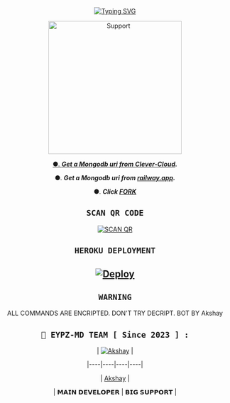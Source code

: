   <div align="center">
<a href="https://git.io/typing-svg"><img src="https://readme-typing-svg.demolab.com?font=Ribeye&size=50&pause=1000&color=F710B1&center=true&width=910&height=100&lines=I'M+EYPZ-MD ;MULTI+DEVICE+WHATSAPP+BOT;CREATED+BY+AKSHAY;PUBLIC+RELESED+DATE;2023.07.08;ALL+COMMANDS+ARE+ENCRPTED." alt="Typing SVG" /></a>
  
<p align="center">  
  <a href="https://chat.whatsapp.com/DwVdbg6MESXHNWJ8ypETsi">
    <img alt=Support height="300" src="https://i.imgur.com/tTlu80P.jpeg">

●. ***Get a Mongodb uri from [Clever-Cloud](https://api.clever-cloud.com/v2/session/login).***

●. ***Get a Mongodb uri from [railway.app](https://railway.app).***

●.  ***Click [FORK](https://github.com/sataniceypz/EYPZ-MD/fork)***


## ```SCAN QR CODE```
[![SCAN QR](https://repl.it/badge/github/quiec/whatsasena)](https://replit.com/@Akshayser123/EYPZ-MD)
   
## ```HEROKU DEPLOYMENT```

[![Deploy](https://www.herokucdn.com/deploy/button.svg)](https://heroku.com/deploy?template=https://github.com/sataniceypz/EYPZ-MD)
---------

## ```WARNING```

ALL COMMANDS ARE ENCRIPTED. DON'T TRY DECRIPT. BOT BY Akshay 


 ## ```🐝 EYPZ-MD TEAM [ Since 2023 ] :```

 

  <div align="center">

  

| [![Akshay](https://github.com/sataniceypz.png?size=200)](https://github.com/sataniceypz) |

|----|----|----|----|

| [Akshay](https://github.com/sataniceypz) | 

|  𝗠𝗔𝗜𝗡 𝗗𝗘𝗩𝗘𝗟𝗢𝗣𝗘𝗥 | 𝗕𝗜𝗚 𝗦𝗨𝗣𝗣𝗢𝗥𝗧 |

  

  </div>


